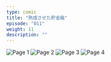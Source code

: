 ```yaml
---
type: comic
title: "熟成させた貯金箱"
episode: "011"
weight: 11
description: ""
---
```


![Page 1](name-1.jpg)
![Page 2](name-2.jpg)
![Page 3](name-3.jpg)
![Page 4](name-4.jpg)
